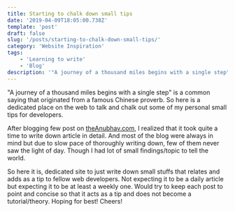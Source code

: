 ```yaml
---
title: Starting to chalk down small tips
date: '2019-04-09T18:05:00.738Z'
template: 'post'
draft: false
slug: '/posts/starting-to-chalk-down-small-tips/'
category: 'Website Inspiration'
tags:
    - 'Learning to write'
    - 'Blog'
description: '"A journey of a thousand miles begins with a single step" is a common saying that originated from a famous Chinese proverb. So here is a dedicated place on the web to talk and chalk out some of my personal small tips for developers. '
---
```


"A journey of a thousand miles begins with a single step" is a common saying that originated from a famous Chinese proverb. So here is a dedicated place on the web to talk and chalk out some of my personal small tips for developers.

After blogging few post on [theAnubhav.com](https://theanubhav.com), I realized that it took quite a time to write down article in detail. And most of the blog were always in mind but due to slow pace of thoroughly writing down, few of them never saw the light of day. Though I had lot of small findings/topic to tell the world.

So here it is, dedicated site to just write down small stuffs that relates and adds as a tip to fellow web developers. Not expecting it to be a daily article but expecting it to be at least a weekly one. Would try to keep each post to point and concise so that it acts as a tip and does not become a tutorial/theory. Hoping for best! Cheers!
